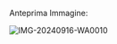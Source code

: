 Anteprima Immagine:

![IMG-20240916-WA0010](https://github.com/user-attachments/assets/89101888-1635-441f-9e03-184a0fc03e49)
